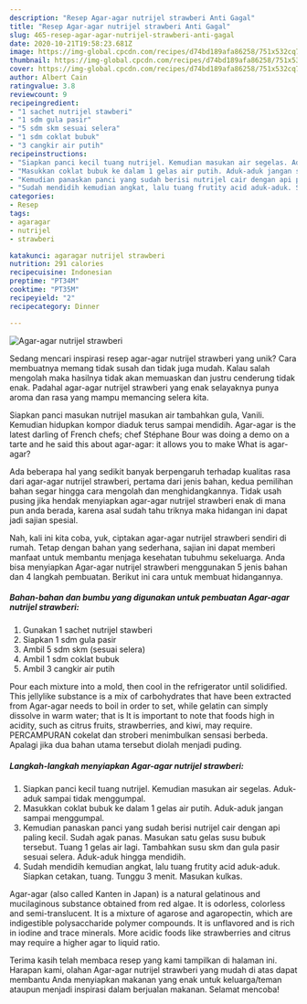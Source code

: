 ```yaml
---
description: "Resep Agar-agar nutrijel strawberi Anti Gagal"
title: "Resep Agar-agar nutrijel strawberi Anti Gagal"
slug: 465-resep-agar-agar-nutrijel-strawberi-anti-gagal
date: 2020-10-21T19:58:23.681Z
image: https://img-global.cpcdn.com/recipes/d74bd189afa86258/751x532cq70/agar-agar-nutrijel-strawberi-foto-resep-utama.jpg
thumbnail: https://img-global.cpcdn.com/recipes/d74bd189afa86258/751x532cq70/agar-agar-nutrijel-strawberi-foto-resep-utama.jpg
cover: https://img-global.cpcdn.com/recipes/d74bd189afa86258/751x532cq70/agar-agar-nutrijel-strawberi-foto-resep-utama.jpg
author: Albert Cain
ratingvalue: 3.8
reviewcount: 9
recipeingredient:
- "1 sachet nutrijel stawberi"
- "1 sdm gula pasir"
- "5 sdm skm sesuai selera"
- "1 sdm coklat bubuk"
- "3 cangkir air putih"
recipeinstructions:
- "Siapkan panci kecil tuang nutrijel. Kemudian masukan air segelas. Aduk-aduk sampai tidak menggumpal."
- "Masukkan coklat bubuk ke dalam 1 gelas air putih. Aduk-aduk jangan sampai menggumpal."
- "Kemudian panaskan panci yang sudah berisi nutrijel cair dengan api paling kecil. Sudah agak panas. Masukan satu gelas susu bubuk tersebut. Tuang 1 gelas air lagi. Tambahkan susu skm dan gula pasir sesuai selera. Aduk-aduk hingga mendidih."
- "Sudah mendidih kemudian angkat, lalu tuang frutity acid aduk-aduk. Siapkan cetakan, tuang. Tunggu 3 menit. Masukan kulkas."
categories:
- Resep
tags:
- agaragar
- nutrijel
- strawberi

katakunci: agaragar nutrijel strawberi 
nutrition: 291 calories
recipecuisine: Indonesian
preptime: "PT34M"
cooktime: "PT35M"
recipeyield: "2"
recipecategory: Dinner

---
```



![Agar-agar nutrijel strawberi](https://img-global.cpcdn.com/recipes/d74bd189afa86258/751x532cq70/agar-agar-nutrijel-strawberi-foto-resep-utama.jpg)

Sedang mencari inspirasi resep agar-agar nutrijel strawberi yang unik? Cara membuatnya memang tidak susah dan tidak juga mudah. Kalau salah mengolah maka hasilnya tidak akan memuaskan dan justru cenderung tidak enak. Padahal agar-agar nutrijel strawberi yang enak selayaknya punya aroma dan rasa yang mampu memancing selera kita.

Siapkan panci masukan nutrijel masukan air tambahkan gula, Vanili. Kemudian hidupkan kompor diaduk terus sampai mendidih. Agar-agar is the latest darling of French chefs; chef Stéphane Bour was doing a demo on a tarte and he said this about agar-agar: it allows you to make What is agar-agar?

Ada beberapa hal yang sedikit banyak berpengaruh terhadap kualitas rasa dari agar-agar nutrijel strawberi, pertama dari jenis bahan, kedua pemilihan bahan segar hingga cara mengolah dan menghidangkannya. Tidak usah pusing jika hendak menyiapkan agar-agar nutrijel strawberi enak di mana pun anda berada, karena asal sudah tahu triknya maka hidangan ini dapat jadi sajian spesial.


Nah, kali ini kita coba, yuk, ciptakan agar-agar nutrijel strawberi sendiri di rumah. Tetap dengan bahan yang sederhana, sajian ini dapat memberi manfaat untuk membantu menjaga kesehatan tubuhmu sekeluarga. Anda bisa menyiapkan Agar-agar nutrijel strawberi menggunakan 5 jenis bahan dan 4 langkah pembuatan. Berikut ini cara untuk membuat hidangannya.

<!--inarticleads1-->

##### Bahan-bahan dan bumbu yang digunakan untuk pembuatan Agar-agar nutrijel strawberi:

1. Gunakan 1 sachet nutrijel stawberi
1. Siapkan 1 sdm gula pasir
1. Ambil 5 sdm skm (sesuai selera)
1. Ambil 1 sdm coklat bubuk
1. Ambil 3 cangkir air putih


Pour each mixture into a mold, then cool in the refrigerator until solidified. This jellylike substance is a mix of carbohydrates that have been extracted from Agar-agar needs to boil in order to set, while gelatin can simply dissolve in warm water; that is It is important to note that foods high in acidity, such as citrus fruits, strawberries, and kiwi, may require. PERCAMPURAN cokelat dan stroberi menimbulkan sensasi berbeda. Apalagi jika dua bahan utama tersebut diolah menjadi puding. 

<!--inarticleads2-->

##### Langkah-langkah menyiapkan Agar-agar nutrijel strawberi:

1. Siapkan panci kecil tuang nutrijel. Kemudian masukan air segelas. Aduk-aduk sampai tidak menggumpal.
1. Masukkan coklat bubuk ke dalam 1 gelas air putih. Aduk-aduk jangan sampai menggumpal.
1. Kemudian panaskan panci yang sudah berisi nutrijel cair dengan api paling kecil. Sudah agak panas. Masukan satu gelas susu bubuk tersebut. Tuang 1 gelas air lagi. Tambahkan susu skm dan gula pasir sesuai selera. Aduk-aduk hingga mendidih.
1. Sudah mendidih kemudian angkat, lalu tuang frutity acid aduk-aduk. Siapkan cetakan, tuang. Tunggu 3 menit. Masukan kulkas.


Agar-agar (also called Kanten in Japan) is a natural gelatinous and mucilaginous substance obtained from red algae. It is odorless, colorless and semi-translucent. It is a mixture of agarose and agaropectin, which are indigestible polysaccharide polymer compounds. It is unflavored and is rich in iodine and trace minerals. More acidic foods like strawberries and citrus may require a higher agar to liquid ratio. 

Terima kasih telah membaca resep yang kami tampilkan di halaman ini. Harapan kami, olahan Agar-agar nutrijel strawberi yang mudah di atas dapat membantu Anda menyiapkan makanan yang enak untuk keluarga/teman ataupun menjadi inspirasi dalam berjualan makanan. Selamat mencoba!
